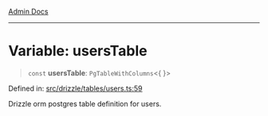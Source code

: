 [Admin Docs](/)

***

# Variable: usersTable

> `const` **usersTable**: `PgTableWithColumns`\<\{ \}\>

Defined in: [src/drizzle/tables/users.ts:59](https://github.com/gautam-divyanshu/talawa-api/blob/d8a8cac9e6df3a48d2412b7eda7ba90695bb5e35/src/drizzle/tables/users.ts#L59)

Drizzle orm postgres table definition for users.
